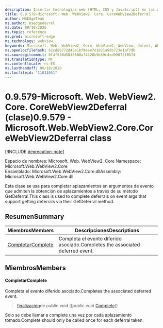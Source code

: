 ```yaml
---
description: Insertar tecnologías web (HTML, CSS y JavaScript) en las aplicaciones nativas con el control Microsoft Edge WebView2
title: 0.9.579-Microsoft. Web. WebView2. Core. CoreWebView2Deferral
author: MSEdgeTeam
ms.author: msedgedevrel
ms.date: 09/10/2020
ms.topic: reference
ms.prod: microsoft-edge
ms.technology: webview
keywords: Microsoft. Web. WebView2, Core, WebView2, WebView, dotnet, WPF, WinForms, App, Edge, CoreWebView2, CoreWebView2Controller, control de explorador, Edge HTML, Microsoft. Web. WebView2. Core. CoreWebView2Deferral
ms.openlocfilehash: 62cd86772d45e1bf9eee7d1821a90b723e1af7db
ms.sourcegitcommit: 0faf538d5033508af4320b9b89c4ed99872f0574
ms.translationtype: MT
ms.contentlocale: es-ES
ms.lasthandoff: 09/10/2020
ms.locfileid: "11011051"
---
```

# <span data-ttu-id="5e2d8-104">0.9.579-Microsoft. Web. WebView2. Core. CoreWebView2Deferral (clase)</span><span class="sxs-lookup"><span data-stu-id="5e2d8-104">0.9.579 - Microsoft.Web.WebView2.Core.CoreWebView2Deferral class</span></span> 

[!INCLUDE [deprecation-note](../../includes/deprecation-note.md)]

<span data-ttu-id="5e2d8-105">Espacio de nombres: Microsoft. Web. WebView2. Core </span><span class="sxs-lookup"><span data-stu-id="5e2d8-105">Namespace: Microsoft.Web.WebView2.Core</span></span>\
<span data-ttu-id="5e2d8-106">Ensamblado: Microsoft.Web.WebView2.Core.dll</span><span class="sxs-lookup"><span data-stu-id="5e2d8-106">Assembly: Microsoft.Web.WebView2.Core.dll</span></span>

<span data-ttu-id="5e2d8-107">Esta clase se usa para completar aplazamientos en argumentos de evento que admiten la obtención de aplazamientos a través de su método GetDeferral.</span><span class="sxs-lookup"><span data-stu-id="5e2d8-107">This class is used to complete deferrals on event args that support getting deferrals via their GetDeferral method.</span></span>

## <span data-ttu-id="5e2d8-108">Resumen</span><span class="sxs-lookup"><span data-stu-id="5e2d8-108">Summary</span></span>

 <span data-ttu-id="5e2d8-109">Miembros</span><span class="sxs-lookup"><span data-stu-id="5e2d8-109">Members</span></span>                        | <span data-ttu-id="5e2d8-110">Descripciones</span><span class="sxs-lookup"><span data-stu-id="5e2d8-110">Descriptions</span></span>
--------------------------------|---------------------------------------------
[<span data-ttu-id="5e2d8-111">Completar</span><span class="sxs-lookup"><span data-stu-id="5e2d8-111">Complete</span></span>](#complete) | <span data-ttu-id="5e2d8-112">Completa el evento diferido asociado.</span><span class="sxs-lookup"><span data-stu-id="5e2d8-112">Completes the associated deferred event.</span></span>

## <span data-ttu-id="5e2d8-113">Miembros</span><span class="sxs-lookup"><span data-stu-id="5e2d8-113">Members</span></span>

#### <span data-ttu-id="5e2d8-114">Completar</span><span class="sxs-lookup"><span data-stu-id="5e2d8-114">Complete</span></span> 

<span data-ttu-id="5e2d8-115">Completa el evento diferido asociado.</span><span class="sxs-lookup"><span data-stu-id="5e2d8-115">Completes the associated deferred event.</span></span>

> <span data-ttu-id="5e2d8-116">[finalización](#complete)de public void ()</span><span class="sxs-lookup"><span data-stu-id="5e2d8-116">public void [Complete](#complete)()</span></span>

<span data-ttu-id="5e2d8-117">Solo se debe llamar a complete una vez por cada aplazamiento tomado.</span><span class="sxs-lookup"><span data-stu-id="5e2d8-117">Complete should only be called once for each deferral taken.</span></span>

